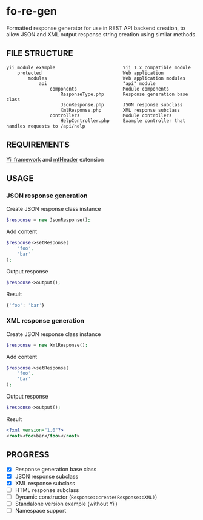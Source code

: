 fo-re-gen
=========

Formatted response generator for use in REST API backend creation, to allow JSON and XML output response string creation using similar methods.

FILE STRUCTURE
--------------

```
yii_module_example                         Yii 1.x compatible module
	protected                              Web application
		modules                            Web application modules
			api                            "api" module
				components                 Module components
					ResponseType.php       Response generation base class
					JsonResponse.php       JSON response subclass
					XmlResponse.php        XML response subclass
				controllers                Module controllers
					HelpController.php     Example controller that handles requests to /api/help
```

REQUIREMENTS
------------

[Yii framework](http://www.yiiframework.com/) and [mtHeader](https://github.com/mintao/yii-ext-mtHeader) extension

USAGE
-----

### JSON response generation

Create JSON response class instance

```php
$response = new JsonResponse();
```

Add content

```php
$response->setResponse(
	'foo',
	'bar'
);
```

Output response

```php
$response->output();
```

Result

```js
{'foo': 'bar'}
```

### XML response generation

Create JSON response class instance

```php
$response = new XmlResponse();
```

Add content

```php
$response->setResponse(
	'foo',
	'bar'
);
```

Output response

```php
$response->output();
```

Result

```xml
<?xml version="1.0"?>
<root><foo>bar</foo></root>
```

PROGRESS
--------

- [x] Response generation base class
- [x] JSON response subclass
- [x] XML response subclass
- [ ] HTML response subclass
- [ ] Dynamic constructor (```Response::create(Response::XML)```)
- [ ] Standalone version example (without Yii)
- [ ] Namespace support